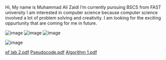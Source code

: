 Hi, My name is Muhammad Ali Zaidi
I’m currently pursuing BSCS from FAST university
I am interested in computer science because computer science involved a lot of problem solving and creativity.
I am looking for the exciting oppurtunity that are coming for me in future.

![image](https://github.com/user-attachments/assets/42225f09-ead7-4e94-88e0-09bbe2acae77)
![image](https://github.com/user-attachments/assets/14ecbc1a-72c3-4745-816f-72eb73567fec)
![image](https://github.com/user-attachments/assets/9ca34b76-3145-48a9-9fb3-abb75ed078da)

![image](https://github.com/user-attachments/assets/d443464d-d30e-48ab-938c-5c4c74448505)

[pf lab 2.pdf](https://github.com/user-attachments/files/16840064/pf.lab.2.pdf)
[Pseudocode.pdf](https://github.com/user-attachments/files/16840066/Pseudocode.pdf)
[Algorithm 1.pdf](https://github.com/user-attachments/files/16840073/Algorithm.1.pdf)
